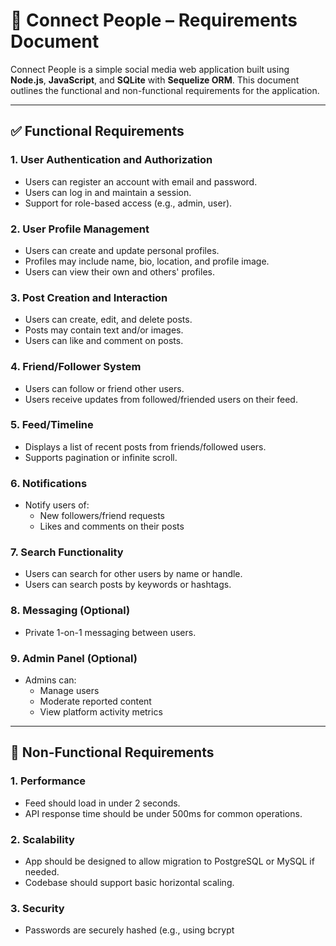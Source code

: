 # 📱 Connect People – Requirements Document

Connect People is a simple social media web application built using **Node.js**, **JavaScript**, and **SQLite** with **Sequelize ORM**. This document outlines the functional and non-functional requirements for the application.

---

## ✅ Functional Requirements

### 1. User Authentication and Authorization
- Users can register an account with email and password.
- Users can log in and maintain a session.
- Support for role-based access (e.g., admin, user).

### 2. User Profile Management
- Users can create and update personal profiles.
- Profiles may include name, bio, location, and profile image.
- Users can view their own and others' profiles.

### 3. Post Creation and Interaction
- Users can create, edit, and delete posts.
- Posts may contain text and/or images.
- Users can like and comment on posts.

### 4. Friend/Follower System
- Users can follow or friend other users.
- Users receive updates from followed/friended users on their feed.

### 5. Feed/Timeline
- Displays a list of recent posts from friends/followed users.
- Supports pagination or infinite scroll.

### 6. Notifications
- Notify users of:
  - New followers/friend requests
  - Likes and comments on their posts

### 7. Search Functionality
- Users can search for other users by name or handle.
- Users can search posts by keywords or hashtags.

### 8. Messaging (Optional)
- Private 1-on-1 messaging between users.

### 9. Admin Panel (Optional)
- Admins can:
  - Manage users
  - Moderate reported content
  - View platform activity metrics

---

## 📌 Non-Functional Requirements

### 1. Performance
- Feed should load in under 2 seconds.
- API response time should be under 500ms for common operations.

### 2. Scalability
- App should be designed to allow migration to PostgreSQL or MySQL if needed.
- Codebase should support basic horizontal scaling.

### 3. Security
- Passwords are securely hashed (e.g., using bcrypt

